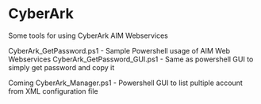 # CyberArk
Some tools for using CyberArk AIM Webservices

CyberArk_GetPassword.ps1 - Sample Powershell usage of AIM Web Webservices
CyberArk_GetPassword_GUI.ps1 - Same as powershell GUI to simply get password and copy it

Coming
CyberArk_Manager.ps1 - Powershell GUI to list pultiple account from XML configuration file
